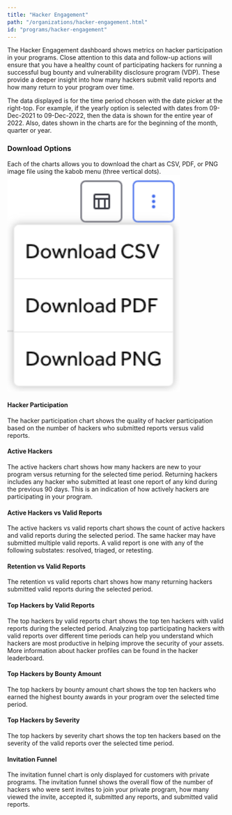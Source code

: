 ```yaml
---
title: "Hacker Engagement"
path: "/organizations/hacker-engagement.html"
id: "programs/hacker-engagement"
---
```

The Hacker Engagement dashboard shows metrics on hacker participation in your programs. Close attention to this data and follow-up actions will ensure that you have a healthy count of participating hackers for running a successful bug bounty and vulnerability disclosure program (VDP). These provide a deeper insight into how many hackers submit valid reports and how many return to your program over time. 

The data displayed is for the time period chosen with the date picker at the right-top. For example, if the yearly option is selected with dates from 09-Dec-2021 to 09-Dec-2022, then the data is shown for the entire year of 2022. Also, dates shown in the charts are for the beginning of the month, quarter or year. 

### Download Options
Each of the charts allows you to download the chart as CSV, PDF, or PNG image file using the kabob menu (three vertical dots). 
![download options](./images/hacker-engagement-1.png)

#### Hacker Participation
The hacker participation chart shows the quality of hacker participation based on the number of hackers who submitted reports versus valid reports. 

#### Active Hackers
The active hackers chart shows how many hackers are new to your program versus returning for the selected time period. Returning hackers includes any hacker who submitted at least one report of any kind during the previous 90 days. This is an indication of how actively hackers are participating in your program. 

#### Active Hackers vs Valid Reports
The active hackers vs valid reports chart shows the count of active hackers and valid reports during the selected period. The same hacker may have submitted multiple valid reports. A valid report is one with any of the following substates: resolved, triaged, or retesting. 

#### Retention vs Valid Reports
The retention vs valid reports chart shows how many returning hackers submitted valid reports during the selected period. 

#### Top Hackers by Valid Reports
The top hackers by valid reports chart shows the top ten hackers with valid reports during the selected period. Analyzing top participating hackers with valid reports over different time periods can help you understand which hackers are most productive in helping improve the security of your assets. More information about hacker profiles can be found in the hacker leaderboard.

#### Top Hackers by Bounty Amount
The top hackers by bounty amount chart shows the top ten hackers who earned the highest bounty awards in your program over the selected time period.

#### Top Hackers by Severity
The top hackers by severity chart shows the top ten hackers based on the severity of the valid reports over the selected time period. 

#### Invitation Funnel
The invitation funnel chart is only displayed for customers with private programs. The invitation funnel shows the overall flow of the number of hackers who were sent invites to join your private program, how many viewed the invite, accepted it, submitted any reports, and submitted valid reports. 


